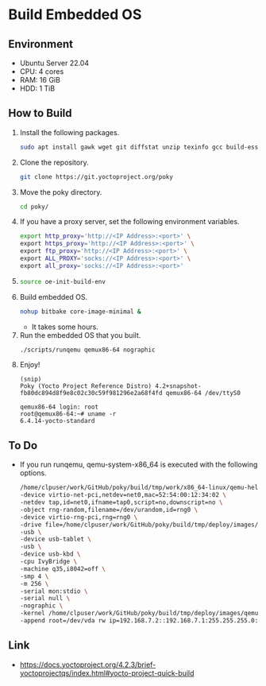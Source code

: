 # Build Embedded OS

## Environment
- Ubuntu Server 22.04
- CPU: 4 cores
- RAM: 16 GiB
- HDD: 1 TiB

## How to Build
1. Install the following packages.
   ```sh
   sudo apt install gawk wget git diffstat unzip texinfo gcc build-essential chrpath socat cpio python3 python3-pip python3-pexpect xz-utils debianutils iputils-ping python3-git python3-jinja2 libegl1-mesa libsdl1.2-dev python3-subunit mesa-common-dev zstd liblz4-tool file locales
   ```
1. Clone the repository.
   ```sh
   git clone https://git.yoctoproject.org/poky
   ```
1. Move the poky directory.
   ```sh
   cd poky/
   ```
1. If you have a proxy server, set the following environment variables.
   ```sh
   export http_proxy='http://<IP Address>:<port>' \
   export https_proxy='http://<IP Address>:<port>' \
   export ftp_proxy='http://<IP Address>:<port>' \
   export ALL_PROXY='socks://<IP Address>:<port>' \
   export all_proxy='socks://<IP Address>:<port>'
   ```
1. 
   ```sh
   source oe-init-build-env
   ```
1. Build embedded OS.
   ```sh
   nohup bitbake core-image-minimal &
   ```
   - It takes some hours.
1. Run the embedded OS that you built.
   ```sh
   ./scripts/runqemu qemux86-64 nographic
   ```
1. Enjoy!
   ```
   (snip)
   Poky (Yocto Project Reference Distro) 4.2+snapshot-fb80dc894d8f9e8c02c30c59f981296e2a68f4fd qemux86-64 /dev/ttyS0
   
   qemux86-64 login: root
   root@qemux86-64:~# uname -r
   6.4.14-yocto-standard
   ```

## To Do
- If you run runqemu, qemu-system-x86_64 is executed with the following options.
  ```sh
  /home/clpuser/work/GitHub/poky/build/tmp/work/x86_64-linux/qemu-helper-native/1.0/recipe-sysroot-native/usr/bin/qemu-system-x86_64 \
  -device virtio-net-pci,netdev=net0,mac=52:54:00:12:34:02 \
  -netdev tap,id=net0,ifname=tap0,script=no,downscript=no \
  -object rng-random,filename=/dev/urandom,id=rng0 \
  -device virtio-rng-pci,rng=rng0 \
  -drive file=/home/clpuser/work/GitHub/poky/build/tmp/deploy/images/qemux86-64/core-image-minimal-qemux86-64.rootfs-20230909173604.ext4,if=virtio,format=raw \
  -usb \
  -device usb-tablet \
  -usb \
  -device usb-kbd \
  -cpu IvyBridge \
  -machine q35,i8042=off \
  -smp 4 \
  -m 256 \
  -serial mon:stdio \
  -serial null \
  -nographic \
  -kernel /home/clpuser/work/GitHub/poky/build/tmp/deploy/images/qemux86-64/bzImage \
  -append root=/dev/vda rw ip=192.168.7.2::192.168.7.1:255.255.255.0::eth0:off:8.8.8.8 net.ifnames=0 console=ttyS0 console=ttyS1 oprofile.timer=1 tsc=reliable no_timer_check rcupdate.rcu_expedited=1
  ```

## Link
- https://docs.yoctoproject.org/4.2.3/brief-yoctoprojectqs/index.html#yocto-project-quick-build